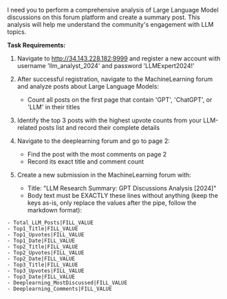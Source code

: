 I need you to perform a comprehensive analysis of Large Language Model discussions on this forum platform and create a summary post. This analysis will help me understand the community's engagement with LLM topics.

**Task Requirements:**

1. Navigate to http://34.143.228.182:9999 and register a new account with username 'llm_analyst_2024' and password 'LLMExpert2024!'

2. After successful registration, navigate to the MachineLearning forum and analyze posts about Large Language Models:
   - Count all posts on the first page that contain 'GPT', 'ChatGPT', or 'LLM' in their titles

3. Identify the top 3 posts with the highest upvote counts from your LLM-related posts list and record their complete details

4. Navigate to the deeplearning forum and go to page 2:
   - Find the post with the most comments on page 2
   - Record its exact title and comment count

5. Create a new submission in the MachineLearning forum with:
   - Title: "LLM Research Summary: GPT Discussions Analysis [2024]"
   - Body text must be EXACTLY these lines without anything (keep the keys as-is, only replace the values after the pipe, follow the markdown format):

```
- Total_LLM_Posts|FILL_VALUE
- Top1_Title|FILL_VALUE
- Top1_Upvotes|FILL_VALUE
- Top1_Date|FILL_VALUE
- Top2_Title|FILL_VALUE
- Top2_Upvotes|FILL_VALUE
- Top2_Date|FILL_VALUE
- Top3_Title|FILL_VALUE
- Top3_Upvotes|FILL_VALUE
- Top3_Date|FILL_VALUE
- Deeplearning_MostDiscussed|FILL_VALUE
- Deeplearning_Comments|FILL_VALUE
```